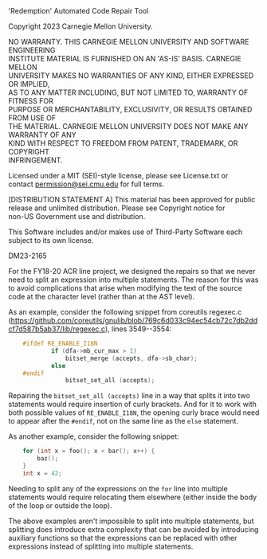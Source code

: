 <legal>  
'Redemption' Automated Code Repair Tool  
  
Copyright 2023 Carnegie Mellon University.  
  
NO WARRANTY. THIS CARNEGIE MELLON UNIVERSITY AND SOFTWARE ENGINEERING  
INSTITUTE MATERIAL IS FURNISHED ON AN 'AS-IS' BASIS. CARNEGIE MELLON  
UNIVERSITY MAKES NO WARRANTIES OF ANY KIND, EITHER EXPRESSED OR IMPLIED,  
AS TO ANY MATTER INCLUDING, BUT NOT LIMITED TO, WARRANTY OF FITNESS FOR  
PURPOSE OR MERCHANTABILITY, EXCLUSIVITY, OR RESULTS OBTAINED FROM USE OF  
THE MATERIAL. CARNEGIE MELLON UNIVERSITY DOES NOT MAKE ANY WARRANTY OF ANY  
KIND WITH RESPECT TO FREEDOM FROM PATENT, TRADEMARK, OR COPYRIGHT  
INFRINGEMENT.  
  
Licensed under a MIT (SEI)-style license, please see License.txt or  
contact permission@sei.cmu.edu for full terms.  
  
[DISTRIBUTION STATEMENT A] This material has been approved for public  
release and unlimited distribution.  Please see Copyright notice for  
non-US Government use and distribution.  
  
This Software includes and/or makes use of Third-Party Software each  
subject to its own license.  
  
DM23-2165  
</legal>  

For the FY18-20 ACR line project, we designed the repairs so that we never need to split an expression into multiple statements.  The reason for this was to avoid complications that arise when modifying the text of the source code at the character level (rather than at the AST level).

As an example, consider the following snippet from coreutils regexec.c (https://github.com/coreutils/gnulib/blob/769c6d033c94ec54cb72c7db2ddcf7d587b5ab37/lib/regexec.c), lines 3549--3554:

```C
    #ifdef RE_ENABLE_I18N
            if (dfa->mb_cur_max > 1)
                bitset_merge (accepts, dfa->sb_char);
            else
    #endif
                bitset_set_all (accepts);
```

Repairing the `bitset_set_all (accepts)` line in a way that splits it into two statements would require insertion of curly brackets.  And for it to work with both possible values of `RE_ENABLE_I18N`, the opening curly brace would need to appear after the `#endif`, not on the same line as the `else` statement.

As another example, consider the following snippet:

```C
    for (int x = foo(); x < bar(); x++) {
        baz();
    }
    int x = 42;
```

Needing to split any of the expressions on the `for` line into multiple statements would require relocating them elsewhere (either inside the body of the loop or outside the loop).

The above examples aren't impossible to split into multiple statements, but splitting does introduce extra complexity that can be avoided by introducing auxiliary functions so that the expressions can be replaced with other expressions instead of splitting into multiple statements.

